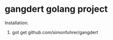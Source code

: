 gangdert golang project
===================


Installation:

1. got get github.com/simonfuhrer/gangdert
